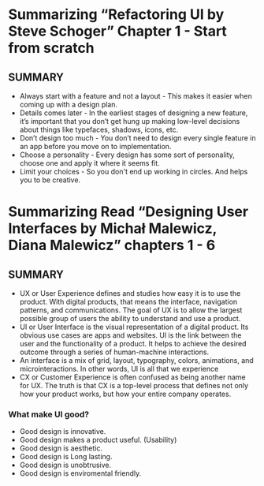 # Summarizing “Refactoring UI by Steve Schoger” Chapter 1 - Start from scratch

## SUMMARY
 * Always start with a feature and not a layout - This makes it easier when coming up with a design plan.
 * Details comes later - In the earliest stages of designing a new feature, it’s important that you don’t get hung up making low-level decisions about        things like typefaces, shadows, icons, etc.
 * Don’t design too much - You don’t need to design every single feature in an app before you move on to implementation.
 * Choose a personality - Every design has some sort of personality, choose one and apply it where it seems fit.
 * Limit your choices - So you don't end up working in circles. And helps you to be creative.


# Summarizing Read “Designing User Interfaces by Michał Malewicz, Diana Malewicz” chapters 1 - 6

## SUMMARY
* UX or User Experience defines and studies how easy it is to use the product. With digital products, that means the interface, navigation
  patterns, and communications. The goal of UX is to allow the largest possible group of users the ability to understand and use a product.
* UI or User Interface is the visual representation of a digital product. Its obvious use cases are apps and websites. Ul is the link between the
  user and the functionality of a product. It helps to achieve the desired outcome through a series of human-machine interactions.
* An interface is a mix of grid, layout, typography, colors, animations, and microinteractions. In other words, Ul is all that we experience 
* CX or Customer Experience is often confused as being another name for UX. The truth is that CX is a top-level process that defines not only
  how your product works, but how your entire company operates.
  
### What make UI good?
* Good design is innovative.
* Good design makes a product useful. (Usability)
* Good design is aesthetic.
* Good design is Long lasting.
* Good design is unobtrusive.
* Good design is enviromental friendly.
